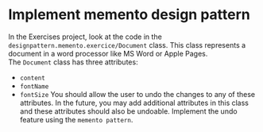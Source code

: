 # Implement memento design pattern

In the Exercises project, look at the code in the `designpattern.memento.exercice/Document` class.
This class represents a document in a word processor like MS Word or Apple Pages.  
The `Document` class has three attributes:
- `content`
- `fontName`
- `fontSize`
You should allow the user to undo the changes to any of these attributes.
In the future, you may add additional attributes in this class and these attributes should also be undoable.
Implement the undo feature using the `memento pattern`. 